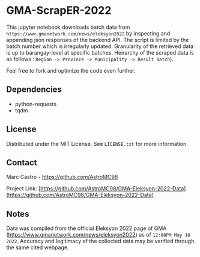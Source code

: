 <!-- HEADER -->
# GMA-ScrapER-2022
This jupyter notebook downloads batch data from `https://www.gmanetwork.com/news/eleksyon2022` by inspecting and appending json responses of the backend API. The script is limited by the batch number which is irregularly updated. Granularity of the retrieved data is up to barangay-level at specific batches. Heirarchy of the scraped data is as follows : `Region -> Province -> Municipality -> Result Batch`).  

Feel free to fork and optimize the code even further. 

<!-- DEPENDENCIES -->
## Dependencies

* python-requests
* tqdm

<!-- LICENSE -->
## License

Distributed under the MIT License. See `LICENSE.txt` for more information.

<!-- CONTACT -->
## Contact

Marc Castro - https://github.com/AstroMC98

Project Link: [https://github.com/AstroMC98/GMA-Eleksyon-2022-Data](https://github.com/AstroMC98/GMA-Eleksyon-2022-Data)

<!-- ACKNOWLEDGMENTS -->
## Notes

Data was compiled from the official Eleksyon 2022 page of GMA (https://www.gmanetwork.com/news/eleksyon2022) as of `12:00PM May 10 2022`. Accuracy and legitimacy of the collected data may be verified through the same cited webpage.
